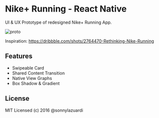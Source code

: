 # Nike+ Running - React Native

UI & UX Prototype of redesigned Nike+ Running App.

![proto](https://d13yacurqjgara.cloudfront.net/users/68551/screenshots/2764470/ezgif-3422165510.gif)

Inspiration: https://dribbble.com/shots/2764470-Rethinking-Nike-Running

## Features

- Swipeable Card
- Shared Content Transition
- Native View Graphs
- Box Shadow & Gradient

## License

MIT Licensed (c) 2016 @sonnylazuardi

